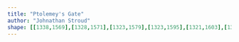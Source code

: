 ```yaml
---
title: "Ptolemey's Gate"
author: "Johnathan Stroud"
shape: [[1338,1569],[1328,1571],[1323,1579],[1323,1595],[1321,1603],[1322,1621],[1318,1641],[1317,1661],[1314,1674],[1310,1716],[1307,1731],[1304,1783],[1297,1818],[1287,1925],[1284,1937],[1282,1959],[1278,1975],[1277,1992],[1272,2022],[1271,2046],[1264,2101],[1264,2113],[1255,2170],[1253,2201],[1248,2228],[1248,2242],[1242,2272],[1236,2346],[1229,2395],[1226,2443],[1221,2483],[1221,2496],[1218,2506],[1214,2559],[1210,2574],[1210,2586],[1214,2593],[1227,2598],[1245,2600],[1321,2601],[1353,2600],[1360,2597],[1364,2584],[1365,2560],[1370,2543],[1371,2534],[1374,2527],[1377,2509],[1380,2467],[1380,2445],[1384,2417],[1384,2389],[1386,2381],[1389,2336],[1398,2266],[1403,2199],[1405,2191],[1410,2136],[1413,2123],[1415,2087],[1425,2026],[1426,2006],[1428,1997],[1428,1972],[1431,1960],[1431,1949],[1435,1937],[1435,1922],[1438,1914],[1438,1896],[1441,1887],[1440,1869],[1442,1862],[1446,1825],[1450,1814],[1449,1796],[1451,1789],[1454,1741],[1461,1696],[1461,1681],[1465,1661],[1465,1644],[1469,1633],[1471,1608],[1470,1592],[1466,1587],[1459,1584],[1429,1581],[1416,1577],[1394,1576],[1357,1570],[1342,1569]]
---
```

